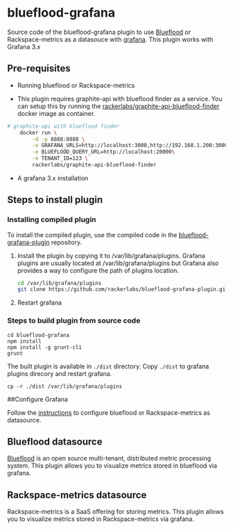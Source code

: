 # blueflood-grafana

Source code of the blueflood-grafana plugin to use [Blueflood](https://github.com/rackerlabs/blueflood) or 
Rackspace-metrics as a datasouce with [grafana](http://grafana.org/). This plugin works with Grafana 3.x


## Pre-requisites

* Running blueflood or Rackspace-metrics

* This plugin requires graphite-api with blueflood finder as a service. You can setup this by running the 
[rackerlabs/graphite-api-blueflood-finder](https://hub.docker.com/r/rackerlabs/graphite-api-blueflood-finder/) docker image as container.   

```sh
# graphite-api with blueflood finder
    docker run \
        -d -p 8888:8888 \
        -e GRAFANA_URLS=http://localhost:3000,http://192.168.1.200:3000 \
        -e BLUEFLOOD_QUERY_URL=http://localhost:20000\
        -e TENANT_ID=123 \
        rackerlabs/graphite-api-blueflood-finder
```  

* A grafana 3.x installation 


## Steps to install plugin 

### Installing compiled plugin
To install the compiled plugin, use the compiled code in the [blueflood-grafana-plugin](https://github.com/rackerlabs/blueflood-grafana-plugin) repository.  

1. Install the plugin by copying it to /var/lib/grafana/plugins. Grafana plugins are usually located at /var/lib/grafana/plugins 
but Grafana also provides a way to configure the path of plugins location.

    ```sh
    cd /var/lib/grafana/plugins
    git clone https://github.com/rackerlabs/blueflood-grafana-plugin.git
    ```

2. Restart grafana


### Steps to build plugin from source code

```
cd blueflood-grafana
npm install
npm install -g grunt-cli
grunt
```

The built plugin is available in `./dist` directory. Copy `./dist` to grafana plugins direcory and restart grafana. 
 
```
cp -r ./dist /var/lib/grafana/plugins
```

##Configure Grafana

Follow the [instructions](https://github.com/rackerlabs/blueflood-grafana/wiki/Getting-started) to configure 
blueflood or Rackspace-metrics as datasource.

## Blueflood datasource

[Blueflood](https://github.com/rackerlabs/blueflood) is an open source multi-tenant, distributed metric processing 
system. This plugin allows you to visualize metrics stored in blueflood via grafana. 

## Rackspace-metrics datasource

Rackspace-metrics is a SaaS offering for storing metrics. This plugin allows you to visualize metrics stored in 
Rackspace-metrics via grafana.   
